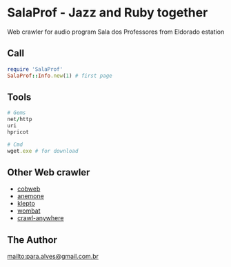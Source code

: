 # SalaProf - Jazz and Ruby together
Web crawler for audio program Sala dos Professores from Eldorado estation

## Call
```ruby
require 'SalaProf'
SalaProf::Info.new(1) # first page
```

## Tools
```ruby
# Gems
net/http
uri
hpricot

# Cmd
wget.exe # for download
```
## Other Web crawler
* [cobweb](https://github.com/stewartmckee/cobweb)
* [anemone](https://github.com/chriskite/anemone)
* [klepto](https://github.com/coryodaniel/klepto)
* [wombat](https://github.com/felipecsl/wombat)
* [crawl-anywhere](https://github.com/bejean/crawl-anywhere)

## The Author
<mailto:para.alves@gmail.com.br>